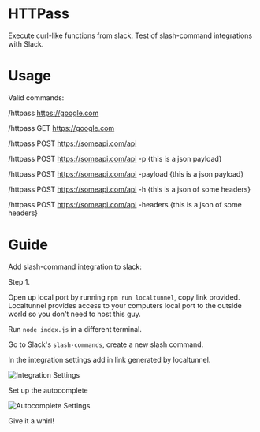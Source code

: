 # HTTPass

Execute curl-like functions from slack. Test of slash-command integrations with Slack.

# Usage

Valid commands:

/httpass https://google.com

/httpass GET https://google.com

/httpass POST https://someapi.com/api

/httpass POST https://someapi.com/api -p {this is a json payload}

/httpass POST https://someapi.com/api -payload {this is a json payload}

/httpass POST https://someapi.com/api -h {this is a json of some headers}

/httpass POST https://someapi.com/api -headers {this is a json of some headers}

# Guide

Add slash-command integration to slack:

Step 1.

Open up local port by running `npm run localtunnel`, copy link provided. Localtunnel provides access to your computers local port to the outside world so you don't need to host this guy.

Run `node index.js` in a different terminal.

Go to Slack's `slash-commands`, create a new slash command.

In the integration settings add in link generated by localtunnel.

![Integration Settings](https://raw.github.com/aatienza/httpass/master/imgs/integration_settings.png)

Set up the autocomplete

![Autocomplete Settings](https://raw.github.com/aatienza/httpass/master/imgs/autocomplete_settings.png)

Give it a whirl!
